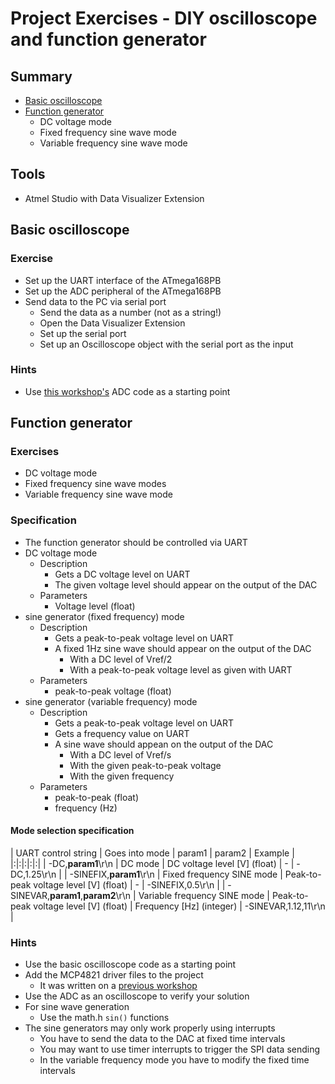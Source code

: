 # Project Exercises - DIY oscilloscope and function generator

## Summary
- [Basic oscilloscope](#basic-oscilloscope)
- [Function generator](#function-generator)
    - DC voltage mode
    - Fixed frequency sine wave mode
    - Variable frequency sine wave mode

## Tools
- Atmel Studio with Data Visualizer Extension

## Basic oscilloscope
### Exercise
- Set up the UART interface of the ATmega168PB
- Set up the ADC peripheral of the ATmega168PB
- Send data to the PC via serial port
    - Send the data as a number (not as a string!)
    - Open the Data Visualizer Extension
    - Set up the serial port
    - Set up an Oscilloscope object with the serial port as the input

### Hints
- Use [this workshop's](https://github.com/greenfox-academy/teaching-materials/tree/master/workshop/hardware/SPI-communication-ADC) ADC code as a starting point

## Function generator
### Exercises
- DC voltage mode
- Fixed frequency sine wave modes
- Variable frequency sine wave mode

### Specification
- The function generator should be controlled via UART
- DC voltage mode
    - Description
        - Gets a DC voltage level on UART
        - The given voltage level should appear on the output of the DAC
    - Parameters
        - Voltage level (float)
- sine generator (fixed frequency) mode
    - Description
        - Gets a peak-to-peak voltage level on UART
        - A fixed 1Hz sine wave should appear on the output of the DAC
            - With a DC level of Vref/2
            - With a peak-to-peak voltage level as given with UART
    - Parameters
        - peak-to-peak voltage (float)
- sine generator (variable frequency) mode
    - Description
        - Gets a peak-to-peak voltage level on UART
        - Gets a frequency value on UART
        - A sine wave should appean on the output of the DAC
            - With a DC level of Vref/s
            - With the given peak-to-peak voltage
            - With the given frequency
    - Parameters
        - peak-to-peak (float)
        - frequency (Hz)

#### Mode selection specification
| UART control string | Goes into mode | param1 | param2 | Example |
|:|:|:|:|:|
| -DC,**param1**\r\n | DC mode | DC voltage level [V] (float) | - | -DC,1.25\r\n |
| -SINEFIX,**param1**\r\n | Fixed frequency SINE mode | Peak-to-peak voltage level [V] (float) | - | -SINEFIX,0.5\r\n |
| -SINEVAR,**param1**,**param2**\r\n | Variable frequency SINE mode | Peak-to-peak voltage level [V] (float) | Frequency [Hz] (integer) | -SINEVAR,1.12,11\r\n |

### Hints
- Use the basic oscilloscope code as a starting point
- Add the MCP4821 driver files to the project
    - It was written on a [previous workshop](https://github.com/greenfox-academy/teaching-materials/tree/master/workshop/hardware/SPI-communication-ADC)
- Use the ADC as an oscilloscope to verify your solution
- For sine wave generation
    - Use the math.h `sin()` functions
- The sine generators may only work properly using interrupts
    - You have to send the data to the DAC at fixed time intervals
    - You may want to use timer interrupts to trigger the SPI data sending
    - In the variable frequency mode you have to modify the fixed time intervals
